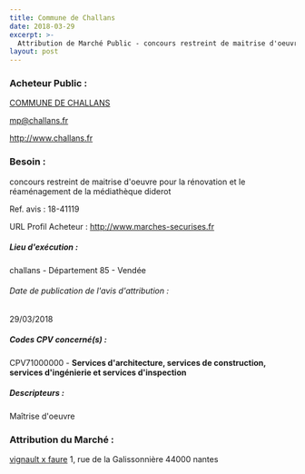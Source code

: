 ```yaml
---
title: Commune de Challans
date: 2018-03-29
excerpt: >-
  Attribution de Marché Public - concours restreint de maitrise d'oeuvre pour la rénovation et le réaménagement de la médiathèque diderot
layout: post
---
```


### Acheteur Public : 
<a href="/acheteur-136/siren-218500478"> COMMUNE DE CHALLANS</a><br/>



mp@challans.fr


http://www.challans.fr
### Besoin :

concours restreint de maitrise d'oeuvre pour la rénovation et le réaménagement de la médiathèque diderot

Ref. avis : 18-41119

URL Profil Acheteur : http://www.marches-securises.fr

##### Lieu d'exécution :

challans - Département 85 - Vendée

###### Date de publication de l'avis d'attribution : 
29/03/2018

##### Codes CPV concerné(s) :
CPV71000000 - **Services d'architecture, services de construction, services d'ingénierie et services d'inspection** <br/>

##### Descripteurs :
Maîtrise d'oeuvre <br/>

### Attribution du Marché :
<a href="/entreprise-567/siren-501708879"> vignault x faure</a>    1, rue de la Galissonnière 44000 nantes <br/>
